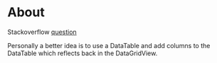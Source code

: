 ﻿# About

Stackoverflow [question](https://stackoverflow.com/questions/73497321/increment-column-header-text-datagridview)

Personally a better idea is to use a DataTable and add columns to the DataTable which reflects back in the DataGridView.